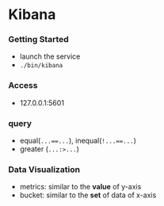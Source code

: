 # Kibana

### Getting Started
* launch the service
 * `./bin/kibana`

### Access
* 127.0.0.1:5601

### query
* equal(`...==...`), inequal(`!...==...`)
* greater (`...:>...`)

### Data Visualization
* metrics: similar to the **value** of y-axis
* bucket: similar to the **set** of data of x-axis